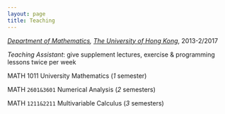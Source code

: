```yaml
---
layout: page
title: Teaching
---
```

*[Department of Mathematics](https://hkumath.hku.hk/web/index.php), [The University of Hong Kong](https://www.hku.hk/)*, 2013-2/2017

*Teaching Assistant*: give supplement lectures, exercise & programming lessons twice per week

MATH 1011 University Mathematics \(*1* semester\) 

MATH `2601&3601` Numerical Analysis \(*2* semesters\) 

MATH `1211&2211` Multivariable Calculus \(*3* semesters\) 

